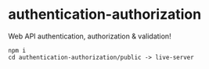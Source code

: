# authentication-authorization

Web API authentication, authorization & validation!

```
npm i
cd authentication-authorization/public -> live-server
```
